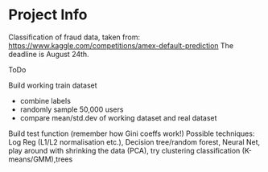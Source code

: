 # Project Info

Classification of fraud data, taken from: https://www.kaggle.com/competitions/amex-default-prediction
The deadline is August 24th.

ToDo

Build working train dataset

- combine labels
- randomly sample 50,000 users
- compare mean/std.dev of working dataset and real dataset

Build test function (remember how Gini coeffs work!)
Possible techniques: Log Reg (L1/L2 normalisation etc.), Decision tree/random forest, Neural Net, play around with shrinking the data (PCA), try clustering classification (K-means/GMM),trees
